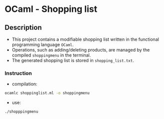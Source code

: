 # OCaml - Shopping list
## Description
* This project contains a modifiable shopping list written in the functional programming language `OCaml`.
* Operations, such as adding/deleting products, are managed by the compiled `shoppingmenu` in the terminal.
* The generated shopping list is stored in `shopping_list.txt`.
### Instruction
* compilation:
~~~bash
ocamlc shoppinglist.ml -o shoppingmenu
~~~
* use:
~~~bash
./shopppingmenu
~~~

